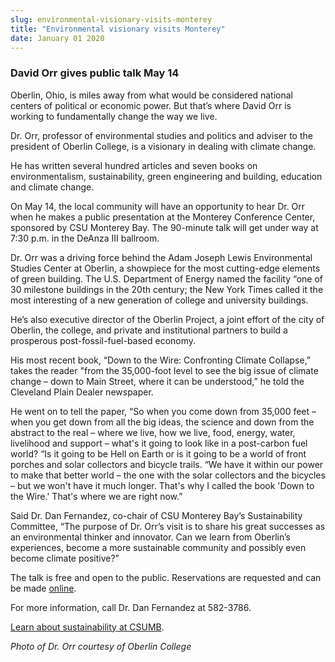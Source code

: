 ```yaml
---
slug: environmental-visionary-visits-monterey
title: "Environmental visionary visits Monterey"
date: January 01 2020
---
```


<h3>David Orr gives public talk May 14</h3><p>Oberlin, Ohio, is miles away from what would be considered national centers of political or economic power. But that’s where David Orr is working to fundamentally change the way we live.
</p><p>Dr. Orr, professor of environmental studies and politics and adviser to the president of Oberlin College, is a visionary in dealing with climate change.
</p><p>He has written several hundred articles and seven books on environmentalism, sustainability, green engineering and building, education and climate change.
</p><p>On May 14, the local community will have an opportunity to hear Dr. Orr when he makes a public presentation at the Monterey Conference Center, sponsored by CSU Monterey Bay. The 90-minute talk will get under way at 7:30 p.m. in the DeAnza III ballroom. 
</p><p>Dr. Orr was a driving force behind the Adam Joseph Lewis Environmental Studies Center at Oberlin, a showpiece for the most cutting-edge elements of green building. The U.S. Department of Energy named the facility “one of 30 milestone buildings in the 20th century; the New York Times called it the most interesting of a new generation of college and university buildings.
</p><p>He’s also executive director of the Oberlin Project, a joint effort of the city of Oberlin, the college, and private and institutional partners to build a prosperous post-fossil-fuel-based economy.
</p><p>His most recent book, “Down to the Wire: Confronting Climate Collapse,” takes the reader "from the 35,000-foot level to see the big issue of climate change – down to Main Street, where it can be understood,” he told the Cleveland Plain Dealer newspaper.
</p><p>He went on to tell the paper, “So when you come down from 35,000 feet – when you get down from all the big ideas, the science and down from the abstract to the real – where we live, how we live, food, energy, water, livelihood and support – what's it going to look like in a post-carbon fuel world? “Is it going to be Hell on Earth or is it going to be a world of front porches and solar collectors and bicycle trails. “We have it within our power to make that better world – the one with the solar collectors and the bicycles – but we won't have it much longer. That's why I called the book 'Down to the Wire.' That's where we are right now.”
</p><p>Said Dr. Dan Fernandez, co-chair of CSU Monterey Bay’s Sustainability Committee, “The purpose of Dr. Orr’s visit is to share his great successes as an environmental thinker and innovator. Can we learn from Oberlin’s experiences, become a more sustainable community and possibly even become climate positive?”
</p><p>The talk is free and open to the public. Reservations are requested and can be made <a href="http://CSUMB.EDU/forum">online</a>.
</p><p>For more information, call Dr. Dan Fernandez at 582-3786.
</p><p><a href="http://ideals.csumb.edu/sustainability">Learn about sustainability at CSUMB</a>.
</p><p><em>Photo of Dr. Orr courtesy of Oberlin College</em>  
</p>
